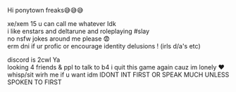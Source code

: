 Hi ponytown freaks😅😅😅

xe/xem 15 u can call me whatever Idk   
i like enstars and  deltarune and roleplaying #slay   
no nsfw jokes around me please 😨   
erm dni if ur profic or encourage identity delusions ! (irls d/a's etc)   

discord is 2cwl Ya   
looking 4 friends & ppl to talk to b4 i quit this game again cauz im lonely ❤️   
whisp/sit wirh me if u want idm IDONT INT FIRST OR SPEAK MUCH UNLESS SPOKEN TO FIRST
